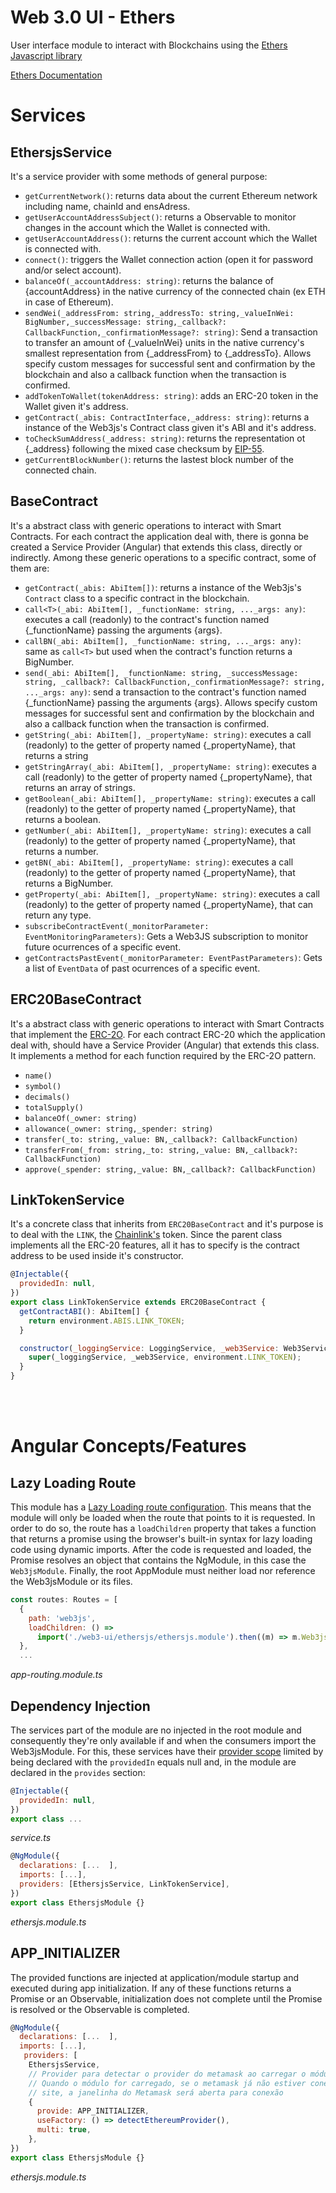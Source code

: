 Web 3.0 UI - Ethers
===

User interface module to interact with Blockchains using the [Ethers Javascript library](https://www.npmjs.com/package/ethers)

[Ethers Documentation](https://docs.ethers.io/v5/)

# Services

## EthersjsService

It's a service provider with some methods of general purpose:

- `getCurrentNetwork()`: returns data about the current Ethereum network including name, chainId and ensAdress.
- `getUserAccountAddressSubject()`: returns a Observable to monitor changes in the account which the Wallet is connected  with.
- `getUserAccountAddress()`: returns the current account which the Wallet is connected with.
- `connect()`: triggers the Wallet connection action (open it for password and/or select account).
- `balanceOf(_accountAddress: string)`: returns the balance of {accountAddress} in the native currency of the connected chain (ex ETH in case of Ethereum).
- `sendWei(_addressFrom: string,_addressTo: string,_valueInWei: BigNumber,_successMessage: string,_callback?: CallbackFunction,_confirmationMessage?: string)`: Send a transaction to transfer an amount of {_valueInWei} units in the native currency's smallest representation from {_addressFrom} to {_addressTo}.  Allows specify custom messages for successful sent and confirmation by the blockchain and also a callback function when the transaction is confirmed.
- `addTokenToWallet(tokenAddress: string)`: adds an ERC-20 token in the Wallet given it's address.
- `getContract(_abis: ContractInterface,_address: string)`:  returns a instance of the Web3js's Contract class given it's ABI and it's address.
- `toCheckSumAddress(_address: string)`: returns the representation ot {_address} following the mixed case checksum by [EIP-55](https://eips.ethereum.org/EIPS/eip-55).
- `getCurrentBlockNumber()`: returns the lastest block number of the connected chain.

## BaseContract

It's a abstract class with generic operations to interact with Smart Contracts. For each contract the application deal with, there is gonna be created a Service Provider (Angular) that extends this class, directly or indirectly. Among these generic operations to a specific contract, some of them are:

- `getContract(_abis: AbiItem[])`: returns a instance of the Web3js's `Contract` class to a specific contract in the blockchain.
- `call<T>(_abi: AbiItem[], _functionName: string, ..._args: any)`: executes a call (readonly) to the contract's function named {_functionName} passing the arguments {args}.
- `callBN(_abi: AbiItem[], _functionName: string, ..._args: any)`: same as `call<T>` but used when the contract's function returns a BigNumber.
- `send(_abi: AbiItem[], _functionName: string, _successMessage: string, _callback?: CallbackFunction,_confirmationMessage?: string, ..._args: any)`: send a transaction to the contract's function named {_functionName} passing the arguments {args}. Allows specify custom messages for successful sent and confirmation by the blockchain and also a callback function when the transaction is confirmed.
- `getString(_abi: AbiItem[], _propertyName: string)`: executes a call (readonly) to the getter of property named {_propertyName}, that returns a string
- `getStringArray(_abi: AbiItem[], _propertyName: string)`: executes a call (readonly) to the getter of property named {_propertyName}, that returns an array of strings.
- `getBoolean(_abi: AbiItem[], _propertyName: string)`: executes a call (readonly) to the getter of property named {_propertyName}, that returns a boolean.
- `getNumber(_abi: AbiItem[], _propertyName: string)`: executes a call (readonly) to the getter of property named {_propertyName}, that returns a number.
- `getBN(_abi: AbiItem[], _propertyName: string)`: executes a call (readonly) to the getter of property named {_propertyName}, that returns a BigNumber.
- `getProperty(_abi: AbiItem[], _propertyName: string)`: executes a call (readonly) to the getter of property named {_propertyName}, that can return any type.
- `subscribeContractEvent(_monitorParameter: EventMonitoringParameters)`: Gets a Web3JS subscription to monitor future ocurrences of a specific event.
- `getContractsPastEvent(_monitorParameter: EventPastParameters)`: Gets a list of `EventData` of past ocurrences of a specific event.

## ERC20BaseContract

It's a abstract class with generic operations to interact with Smart Contracts that implement the [ERC-2O](https://eips.ethereum.org/EIPS/eip-20). For each contract ERC-20 which the application deal with, should have a Service Provider (Angular) that extends this class. It implements a method for each function required by the ERC-2O pattern.

- `name()`
- `symbol()`
- `decimals()`
- `totalSupply()`
- `balanceOf(_owner: string)`
- `allowance(_owner: string,_spender: string)`
- `transfer(_to: string,_value: BN,_callback?: CallbackFunction)`
- `transferFrom(_from: string,_to: string,_value: BN,_callback?: CallbackFunction)`
- `approve(_spender: string,_value: BN,_callback?: CallbackFunction)`

## LinkTokenService

It's a concrete class that inherits from `ERC20BaseContract` and it's purpose is to deal with the `LINK`, the [Chainlink's](https://chain.link) token. Since the parent class implements all the ERC-20 features, all it has to specify is the contract address to be used inside it's constructor.

```javascript
@Injectable({
  providedIn: null,
})
export class LinkTokenService extends ERC20BaseContract {
  getContractABI(): AbiItem[] {
    return environment.ABIS.LINK_TOKEN;
  }

  constructor(_loggingService: LoggingService, _web3Service: Web3Service) {
    super(_loggingService, _web3Service, environment.LINK_TOKEN);
  }
}
```


<br>
<br>


# Angular Concepts/Features

## Lazy Loading Route

This module has a [Lazy Loading route configuration](https://angular.io/guide/router-tutorial-toh#lazy-loading-route-configuration). This means that the module will only be loaded when the route that points to it is requested. In order to do so, the route has a `loadChildren` property that takes a function that returns a promise using the browser's built-in syntax for lazy loading code using dynamic imports. After the code is requested and loaded, the Promise resolves an object that contains the NgModule, in this case the `Web3jsModule`. Finally, the root AppModule must neither load nor reference the Web3jsModule or its files.

```javascript
const routes: Routes = [
  {
    path: 'web3js',
    loadChildren: () =>
      import('./web3-ui/ethersjs/ethersjs.module').then((m) => m.Web3jsModule),
  },
  ...

```
*app-routing.module.ts*

## Dependency Injection

The services part of the module are no injected in the root module and consequently they're only available if and when the consumers import the Web3jsModule. For this, these services have their [provider scope](https://angular.io/guide/providers#provider-scope) limited by being declared with the `providedIn` equals null and, in the module are declared in the `provides` section:

```javascript
@Injectable({
  providedIn: null,
})
export class ...

```
*service.ts*

```javascript
@NgModule({
  declarations: [...  ],
  imports: [...],
  providers: [EthersjsService, LinkTokenService],
})
export class EthersjsModule {}
```
*ethersjs.module.ts*


## APP_INITIALIZER

The provided functions are injected at application/module startup and executed during app initialization. If any of these functions returns a Promise or an Observable, initialization does not complete until the Promise is resolved or the Observable is completed.

```javascript
@NgModule({
  declarations: [...  ],
  imports: [...],
   providers: [
    EthersjsService,
    // Provider para detectar o provider do metamask ao carregar o módulo
    // Quando o módulo for carregado, se o metamask já não estiver conectado ao
    // site, a janelinha do Metamask será aberta para conexão
    {
      provide: APP_INITIALIZER,
      useFactory: () => detectEthereumProvider(),
      multi: true,
    },
})
export class EthersjsModule {}
```
*ethersjs.module.ts*
